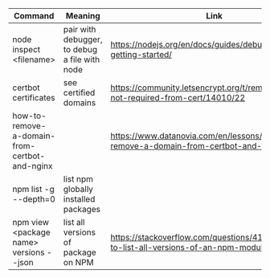 | Command                                       | Meaning                                       | Link                                                                                   |
| --------------------------------------------- | --------------------------------------------- | -------------------------------------------------------------------------------------- |
| node inspect \<filename>                       | pair with debugger, to debug a file with node | https://nodejs.org/en/docs/guides/debugging-getting-started/                           |
| certbot certificates                          | see certified domains                         | https://community.letsencrypt.org/t/remove-domain-not-required-from-cert/14010/22      |
| how-to-remove-a-domain-from-certbot-and-nginx |                                               | https://www.datanovia.com/en/lessons/how-to-remove-a-domain-from-certbot-and-nginx/    |
| npm list -g --depth=0                         | list npm globally installed packages          |
| npm view \<package name> versions --json       | list all versions of package on NPM           | https://stackoverflow.com/questions/41415945/how-to-list-all-versions-of-an-npm-module |
